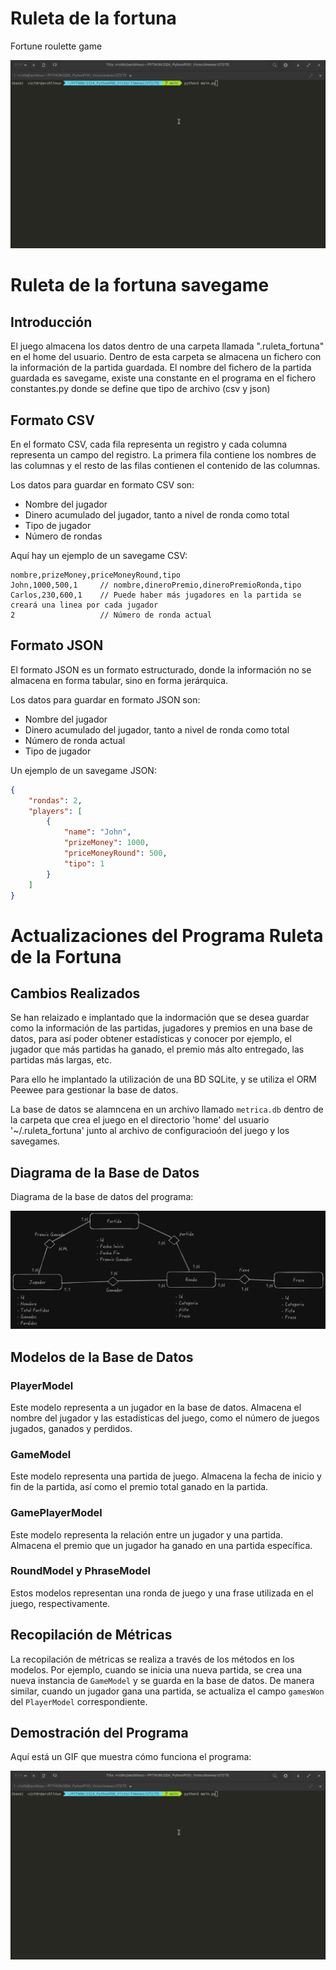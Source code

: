# Ruleta de la fortuna
Fortune roulette game

![Screenshot](gif_muestra_funcionamiento.gif)

# Ruleta de la fortuna savegame

## Introducción

El juego almacena los datos dentro de una carpeta llamada ".ruleta_fortuna" en el home del usuario. Dentro de esta carpeta se almacena un fichero con la información de la partida guardada.
El nombre del fichero de la partida guardada es savegame, existe una constante en el programa en el fichero constantes.py 
donde se define que tipo de archivo (csv y json) 


## Formato CSV

En el formato CSV, cada fila representa un registro y cada columna representa un campo del registro. La primera fila contiene los nombres de las columnas y el resto de las filas contienen el contenido de las columnas.

Los datos para guardar en formato CSV son:

- Nombre del jugador
- Dinero acumulado del jugador, tanto a nivel de ronda como total
- Tipo de jugador
- Número de rondas

Aquí hay un ejemplo de un savegame CSV:

```
nombre,prizeMoney,priceMoneyRound,tipo
John,1000,500,1     // nombre,dineroPremio,dineroPremioRonda,tipo
Carlos,230,600,1    // Puede haber más jugadores en la partida se creará una linea por cada jugador
2                   // Número de ronda actual
```

## Formato JSON

El formato JSON es un formato estructurado, donde la información no se almacena en forma tabular, sino en forma jerárquica.

Los datos para guardar en formato JSON son:

- Nombre del jugador
- Dinero acumulado del jugador, tanto a nivel de ronda como total
- Número de ronda actual
- Tipo de jugador

Un ejemplo de un savegame JSON:

```json
{
    "rondas": 2,
    "players": [
        {
            "name": "John",
            "prizeMoney": 1000,
            "priceMoneyRound": 500,
            "tipo": 1
        }
    ]
}
```




# Actualizaciones del Programa Ruleta de la Fortuna

## Cambios Realizados

Se han relaizado e implantado que la indormación que se desea guardar como la información de las partidas, jugadores y premios en una base de datos, para así poder obtener estadísticas y conocer por ejemplo, el jugador que más partidas ha ganado, el premio más alto entregado, las partidas más largas, etc.

Para ello he implantado la utilización de una BD SQLite, y se utiliza el ORM Peewee para gestionar la base de datos.

La base de datos se alamncena en un archivo llamado `metrica.db` dentro de la carpeta que crea el juego en el directorio 'home' del usuario '~/.ruleta_fortuna' junto al archivo de configuracioón del juego y los savegames.

## Diagrama de la Base de Datos

Diagrama de la base de datos del programa:

![Diagrama ER](Diagrama_ER_Ruleta_Fortuna.png)

## Modelos de la Base de Datos

### PlayerModel

Este modelo representa a un jugador en la base de datos. Almacena el nombre del jugador y las estadísticas del juego, como el número de juegos jugados, ganados y perdidos.

### GameModel

Este modelo representa una partida de juego. Almacena la fecha de inicio y fin de la partida, así como el premio total ganado en la partida.

### GamePlayerModel

Este modelo representa la relación entre un jugador y una partida. Almacena el premio que un jugador ha ganado en una partida específica.

### RoundModel y PhraseModel

Estos modelos representan una ronda de juego y una frase utilizada en el juego, respectivamente.

## Recopilación de Métricas

La recopilación de métricas se realiza a través de los métodos en los modelos. Por ejemplo, cuando se inicia una nueva partida, se crea una nueva instancia de `GameModel` y se guarda en la base de datos. De manera similar, cuando un jugador gana una partida, se actualiza el campo `gamesWon` del `PlayerModel` correspondiente.

## Demostración del Programa

Aquí está un GIF que muestra cómo funciona el programa:

![Demostración](gif_muestra_funcionamiento.gif)

